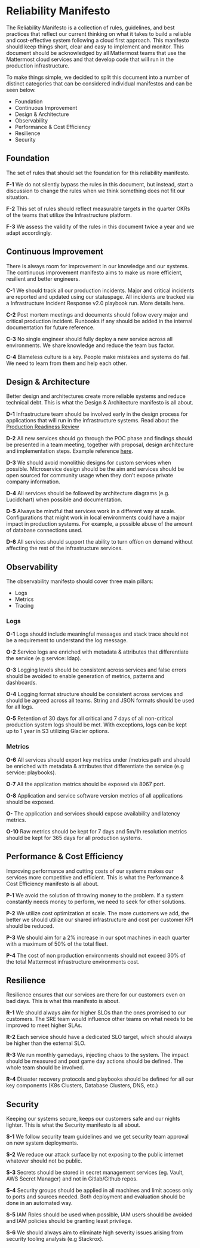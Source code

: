 # Reliability Manifesto

The Reliability Manifesto is a collection of rules, guidelines, and best practices that reflect our current thinking on what it takes to build a reliable and cost-effective system following a cloud first approach. This manifesto should keep things short, clear and easy to implement and monitor. This document should be acknowledged by all Mattermost teams that use the Mattermost cloud services and that develop code that will run in the production infrastructure.

To make things simple, we decided to split this document into a number of distinct categories that can be considered individual manifestos and can be seen below. 

- Foundation
- Continuous Improvement 
- Design & Architecture 
- Observability 
- Performance & Cost Efficiency
- Resilience
- Security

## Foundation
The set of rules that should set the foundation for this reliability manifesto.

**F-1** We do not silently bypass the rules in this document, but instead, start a discussion to change the rules when we think something does not fit our situation.

**F-2** This set of rules should reflect measurable targets in the quarter OKRs of the teams that utilize the Infrastructure platform. 

**F-3** We assess the validity of the rules in this document twice a year and we adapt accordingly.

## Continuous Improvement

There is always room for improvement in our knowledge and our systems. The continuous improvement manifesto aims to make us more efficient, resilient and better engineers.

**C-1** We should track all our production incidents. Major and critical incidents are reported and updated using our statuspage. All incidents are tracked via a Infrastructure Incident Response v2.0 playbook run. More details here.

**C-2** Post mortem meetings and documents should follow every major and critical production incident. Runbooks if any should be added in the internal documentation for future reference.

**C-3** No single engineer should fully deploy a new service across all environments. We share knowledge and reduce the team bus factor. 

**C-4** Blameless culture is a key. People make mistakes and systems do fail. We need to learn from them and help each other.

## Design & Architecture

Better design and architectures create more reliable systems and reduce technical debt. This is what the Design & Architecture manifesto is all about. 

**D-1** Infrastructure team should be involved early in the design process for applications that will run in the infrastructure systems. Read about the [Production Readiness Review](/operations/research-and-development/engineering/infrastructure-engineering/production-readiness-review.md)

**D-2** All new services should go through the POC phase and findings should be presented in a team meeting, together with proposal, design architecture and implementation steps. Example reference [here](https://docs.google.com/document/d/1KZlemVB_75Xv4CDao5bcWpKml3fHbpcoAk_gWl8nFSY/edit).

**D-3** We should avoid monolithic designs for custom services when possible. Microservice design should be the aim and services should be open sourced for community usage when they don’t expose private company information.
 
**D-4** All services should be followed by architecture diagrams (e.g. Lucidchart) when possible and documentation.

**D-5** Always be mindful that services work in a different way at scale. Configurations that might work in local environments could have a major impact in production systems. For example, a possible abuse of the amount of database connections used. 

**D-6** All services should support the ability to turn off/on on demand without affecting the rest of the infrastructure services.

## Observability

The observability manifesto should cover three main pillars:
- Logs
- Metrics
- Tracing

### Logs

**O-1** Logs should include meaningful messages and stack trace should not be a requirement to understand the log message.

**O-2** Service logs are enriched with metadata & attributes that differentiate the service (e.g service: ldap).

**O-3** Logging levels should be consistent across services and false errors should be avoided to enable generation of metrics, patterns and dashboards.

**O-4** Logging format structure should be consistent across services and should be agreed across all teams. String and JSON formats should be used for all logs. 

**O-5** Retention of 30 days for all critical and 7 days of all non-critical production system logs should be met. With exceptions, logs can be kept up to 1 year in S3 utilizing Glacier options.

### Metrics
**O-6** All services should export key metrics under /metrics path and should be enriched with metadata & attributes that differentiate the service (e.g service: playbooks).

**O-7** All the application metrics should be exposed via 8067 port.

**O-8** Application and service software version metrics of all applications should be exposed.

**O-** The application and services should expose availability and latency metrics.

**O-10** Raw metrics should be kept for 7 days and 5m/1h resolution metrics should be kept for 365 days for all production systems. 

## Performance & Cost Efficiency

Improving performance and cutting costs of our systems makes our services more competitive and efficient. This is what the Performance & Cost Efficiency manifesto is all about. 

**P-1** We avoid the solution of throwing money to the problem. If a system constantly needs money to perform, we need to seek for other solutions.

**P-2** We utilize cost optimization at scale. The more customers we add, the better we should utilize our shared infrastructure and cost per customer KPI should be reduced. 

**P-3** We should aim for a 2% increase in our spot machines in each quarter with a maximum of 50% of the total fleet.

**P-4** The cost of non production environments should not exceed 30% of the total Mattermost infrastructure environments cost.  

## Resilience

Resilience ensures that our services are there for our customers even on bad days. This is what this manifesto is about.

**R-1** We should always aim for higher SLOs than the ones promised to our customers. The SRE team would influence other teams on what needs to be improved to meet higher SLAs. 

**R-2** Each service should have a dedicated SLO target, which should always be higher than the external SLO.

**R-3** We run monthly gamedays, injecting chaos to the system. The impact should be measured and post game day actions should be defined. The whole team should be involved.

**R-4** Disaster recovery protocols and playbooks should be defined for all our key components (K8s Clusters, Database Clusters, DNS, etc.)

## Security

Keeping our systems secure, keeps our customers safe and our nights lighter. This is what the Security manifesto is all about. 

**S-1** We follow security team guidelines and we get security team approval on new system deployments.

**S-2** We reduce our attack surface by not exposing to the public internet whatever should not be public. 

**S-3** Secrets should be stored in secret management services (eg. Vault, AWS Secret Manager) and not in Gitlab/Github repos. 

**S-4** Security groups should be applied in all machines and limit access only to ports and sources needed. Both deployment and evaluation should be done in an automated way.

**S-5** IAM Roles should be used when possible, IAM users should be avoided and IAM policies should be granting least privilege.

**S-6** We should always aim to eliminate high severity issues arising from security tooling analysis (e.g Stackrox).
